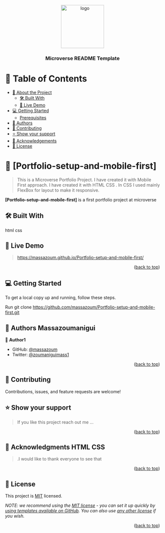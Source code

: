 <a name="readme-top"></a>

<!--
HOW TO USE:
This is an example of how you may give instructions on setting up your project locally.

Modify this file to match your project and remove sections that don't apply.

REQUIRED SECTIONS:
- Table of Contents
- About the Project
  - Built With
  - Live Demo
- Getting Started
- Authors
- Contributing
- Acknowledgements
- License

OPTIONAL SECTIONS:
- FAQ

After you're finished please remove all the comments and instructions!
-->

<div align="center">
  <!-- You are encouraged to replace this logo with your own! Otherwise you can also remove it. -->
  <img src="murple_logo.png" alt="logo" width="140"  height="auto" />
  <br/>

  <h3><b>Microverse README Template</b></h3>

</div>

<!-- TABLE OF CONTENTS -->

# 📗 Table of Contents

- [📖 About the Project](#about-project)
  - [🛠 Built With](#built-with)
  - [🚀 Live Demo](#live-demo)
- [💻 Getting Started](#getting-started)
  - [Prerequisites](#prerequisites)
- [👥 Authors](#authors)
- [🤝 Contributing](#contributing)
- [⭐️ Show your support](#support)
- [🙏 Acknowledgements](#acknowledgements)
- [📝 License](#license)

<!-- PROJECT DESCRIPTION -->

# 📖 [Portfolio-setup-and-mobile-first] <a name="about-project"></a>

> This is a Microverse Portfolio Project. I have created it with Mobile First approach. I have created it with HTML CSS . In CSS I used mainly FlexBox for layout to make it responsive.

**[Portfolio-setup-and-mobile-first]**
 is a first portfolio project at microverse 

## 🛠 Built With 
<a name="built-with">html</a>
<a name="built-with">css</a>

<!-- LIVE DEMO -->

## 🚀 Live Demo <a name="live-demo"></a>

> https://massazoum.github.io/Portfolio-setup-and-mobile-first/

<p align="right">(<a href="#readme-top">back to top</a>)</p>

<!-- GETTING STARTED -->

## 💻 Getting Started <a name="getting-started"></a>

To get a local copy up and running, follow these steps.

Run git clone https://github.com/massazoum/Portfolio-setup-and-mobile-first.git


<!-- AUTHORS -->

## 👥 Authors <a name="authors">Massazoumanigui</a>

👤 **Author1**

- GitHub: [@massazoum](https://github.com/massazoum)
- Twitter: [@zoumaniguimass1](https://twitter.com/zoumaniguimass1)

<p align="right">(<a href="#readme-top">back to top</a>)</p>

<!-- SUPPORT -->
## 🤝 Contributing

Contributions, issues, and feature requests are welcome!

## ⭐️ Show your support <a name="support"></a>

> If you like this project reach out me ...
> 
<p align="right">(<a href="#readme-top">back to top</a>)</p>

<!-- ACKNOWLEDGEMENTS -->

## 🙏 Acknowledgments <a name="acknowledgements">HTML CSS</a>
      
> .I would like to thank everyone to see that

<p align="right">(<a href="#readme-top">back to top</a>)</p>

<!-- LICENSE -->

## 📝 License <a name="license"></a>

This project is [MIT](./LICENSE) licensed.

_NOTE: we recommend using the [MIT license](https://choosealicense.com/licenses/mit/) - you can set it up quickly by [using templates available on GitHub](https://docs.github.com/en/communities/setting-up-your-project-for-healthy-contributions/adding-a-license-to-a-repository). You can also use [any other license](https://choosealicense.com/licenses/) if you wish._

<p align="right">(<a href="#readme-top">back to top</a>)</p>
